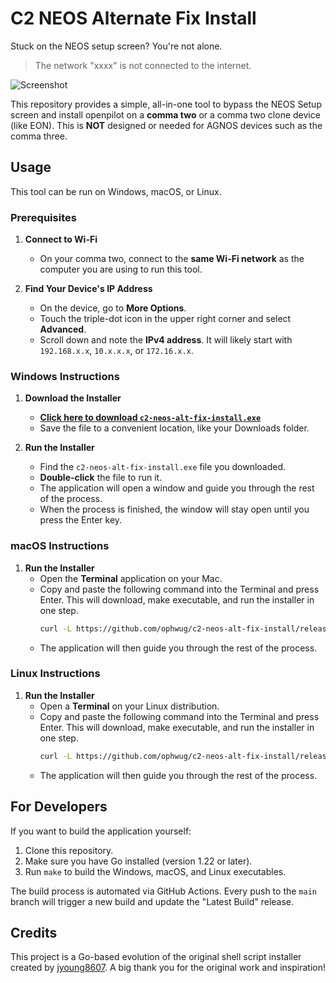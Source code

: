 # C2 NEOS Alternate Fix Install

Stuck on the NEOS setup screen? You're not alone.

> The network "xxxx" is not connected to the internet.

![Screenshot](neos-installer-stuck.jpg)

This repository provides a simple, all-in-one tool to bypass the NEOS Setup screen and install openpilot on a **comma two** or a comma two clone device (like EON). This is **NOT** designed or needed for AGNOS devices such as the comma three.

## Usage

This tool can be run on Windows, macOS, or Linux.

### Prerequisites

1.  **Connect to Wi-Fi**
    *   On your comma two, connect to the **same Wi-Fi network** as the computer you are using to run this tool.

2.  **Find Your Device's IP Address**
    *   On the device, go to **More Options**.
    *   Touch the triple-dot icon in the upper right corner and select **Advanced**.
    *   Scroll down and note the **IPv4 address**. It will likely start with `192.168.x.x`, `10.x.x.x`, or `172.16.x.x`.

### Windows Instructions

1.  **Download the Installer**
    *   [**Click here to download `c2-neos-alt-fix-install.exe`**](https://github.com/ophwug/c2-neos-alt-fix-install/releases/latest/download/c2-neos-alt-fix-install.exe)
    *   Save the file to a convenient location, like your Downloads folder.

2.  **Run the Installer**
    *   Find the `c2-neos-alt-fix-install.exe` file you downloaded.
    *   **Double-click** the file to run it.
    *   The application will open a window and guide you through the rest of the process.
    *   When the process is finished, the window will stay open until you press the Enter key.

### macOS Instructions

1.  **Run the Installer**
    *   Open the **Terminal** application on your Mac.
    *   Copy and paste the following command into the Terminal and press Enter. This will download, make executable, and run the installer in one step.
        ```bash
        curl -L https://github.com/ophwug/c2-neos-alt-fix-install/releases/latest/download/c2-neos-alt-fix-install-darwin -o c2-neos-alt-fix-install-darwin && chmod +x c2-neos-alt-fix-install-darwin && ./c2-neos-alt-fix-install-darwin
        ```
    *   The application will then guide you through the rest of the process.

### Linux Instructions

1.  **Run the Installer**
    *   Open a **Terminal** on your Linux distribution.
    *   Copy and paste the following command into the Terminal and press Enter. This will download, make executable, and run the installer in one step.
        ```bash
        curl -L https://github.com/ophwug/c2-neos-alt-fix-install/releases/latest/download/c2-neos-alt-fix-install-linux -o c2-neos-alt-fix-install-linux && chmod +x c2-neos-alt-fix-install-linux && ./c2-neos-alt-fix-install-linux
        ```
    *   The application will then guide you through the rest of the process.

## For Developers

If you want to build the application yourself:

1.  Clone this repository.
2.  Make sure you have Go installed (version 1.22 or later).
3.  Run `make` to build the Windows, macOS, and Linux executables.

The build process is automated via GitHub Actions. Every push to the `main` branch will trigger a new build and update the "Latest Build" release.

## Credits

This project is a Go-based evolution of the original shell script installer created by [jyoung8607](https://github.com/jyoung8607). A big thank you for the original work and inspiration!
